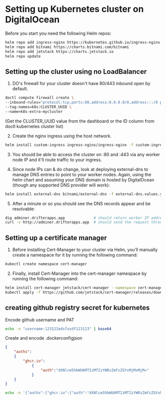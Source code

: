 # Setting up Kubernetes cluster on DigitalOcean

Before you start you need the following Helm repos:

```bash
helm repo add ingress-nginx https://kubernetes.github.io/ingress-nginx
helm repo add bitnami https://charts.bitnami.com/bitnami
helm repo add jetstack https://charts.jetstack.io
helm repo update
```

## Setting up the cluster using no LoadBalancer

1) DO's firewall for your cluster doesn't have 80/443 inbound open by default.

```bash
doctl compute firewall create \
--inbound-rules="protocol:tcp,ports:80,address:0.0.0.0/0,address:::/0 protocol:tcp,ports:443,address:0.0.0.0/0,address:::/0" \
--tag-names=k8s:CLUSTER_UUID \
--name=k8s-extra-mycluster
```

(Get the CLUSTER_UUID value from the dashboard or the ID column from doctl kubernetes cluster list)

2) Create the nginx ingress using the host network.

```bash
helm install custom-ingress ingress-nginx/ingress-nginx -f custom-ingress.values.yaml
```

3) You should be able to access the cluster on :80 and :443 via any worker node IP and it'll route traffic to your ingress.

4) Since node IPs can & do change, look at deploying external-dns to manage DNS entries to point to your worker nodes. Again, using the helm chart and assuming your DNS domain is hosted by DigitalOcean (though any supported DNS provider will work):

```bash
helm install external-dns bitnami/external-dns -f external-dns.values.yaml
```

5) After a minute or so you should see the DNS records appear and be resolvable:

```bash
dig adminer.drifterapps.app             # should return worker IP address
curl -v http://adminer.drifterapps.app  # should send the request through the Ingress to your backend service
```

## Setting up a certificate manager

1) Before installing Cert-Manager to your cluster via Helm, you’ll manually create a namespace for it by running the following command:

```bash
kubectl create namespace cert-manager
```

2) Finally, install Cert-Manager into the cert-manager namespace by running the following command:

```bash
helm install cert-manager jetstack/cert-manager --namespace cert-manager --version v1.5.4 --set installCRDs=true
kubectl apply -f https://github.com/jetstack/cert-manager/releases/download/v1.6.1/cert-manager.yaml
```

## creating github registry secret for kubernetes

Encode github username and PAT
```bash
echo -n "username:123123adsfasdf123123" | base64
```

Create and encode .dockerconfigjson
```json
{
    "auths":
    {
        "ghcr.io":
            {
                "auth":"dXNlcm5hbWU6MTIzMTIzYWRzZmFzZGYxMjMxMjM="
            }
    }
}
```
```bash
echo -n '{"auths":{"ghcr.io":{"auth":"dXNlcm5hbWU6MTIzMTIzYWRzZmFzZGYxMjMxMjM="}}}' | base64
```
